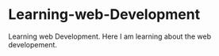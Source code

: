 # Learning-web-Development
Learning web Development.
Here I am learning about the web developement.

